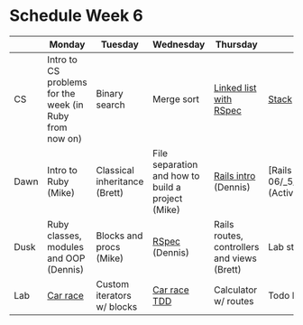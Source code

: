 # Schedule Week 6

|| Monday | Tuesday | Wednesday | Thursday | Friday |
|------|------|-------|--------|---------|-------|
| CS | Intro to CS problems for the week (in Ruby from now on) | Binary search | Merge sort | [Linked list with RSpec](https://github.com/sf-wdi-17/singly_linked_list) | [Stack](https://github.com/sf-wdi-17/stack) and [queue](https://github.com/sf-wdi-17/queue) with RSpec |
| Dawn | Intro to Ruby (Mike) | Classical inheritance (Brett) | File separation and how to build a project (Mike) | [Rails intro](../lectures/week-06/_4_thursday/dawn/README.md) (Dennis) | [Rails models[(../lectures/week-06/_5_friday/dawn/README.md) (ActiveRecord) (Dennis) |
| Dusk | Ruby classes, modules and OOP (Dennis) | Blocks and procs (Mike) | [RSpec](../lectures/week-06/_3_wednesday/dusk/README.md) (Dennis) | Rails routes, controllers and views (Brett) | Lab start |
| Lab | [Car race](https://github.com/sf-wdi-17/car_race) | Custom iterators w/ blocks | [Car race TDD](https://github.com/sf-wdi-17/car_race) | Calculator w/ routes | Todo list |
